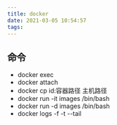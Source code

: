 ```yaml
---
title: docker
date: 2021-03-05 10:54:57
tags:
---
```


## 命令

* docker exec
* docker attach
* docker cp id:容器路径 主机路径
* docker run -it images /bin/bash 
* docker run -d images /bin/bash 
* docker logs -f -t --tail